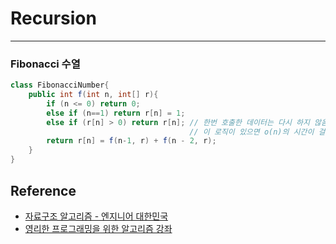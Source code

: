 # Recursion

---

### Fibonacci 수열

```java
class FibonacciNumber{
    public int f(int n, int[] r){
        if (n <= 0) return 0;
        else if (n==1) return r[n] = 1;
        else if (r[n] > 0) return r[n]; // 한번 호출한 데이터는 다시 하지 않음
                                        // 이 로직이 있으면 o(n)의 시간이 걸리지만, 없으면 o(2^n)의 시간이 걸림
        return r[n] = f(n-1, r) + f(n - 2, r);
    }
}
```
 
## Reference

- [자료구조 알고리즘 - 엔지니어 대한민국](https://www.youtube.com/user/damazzang)
- [영리한 프로그래밍을 위한 알고리즘 강좌](https://www.inflearn.com/course/%EC%95%8C%EA%B3%A0%EB%A6%AC%EC%A6%98-%EA%B0%95%EC%A2%8C/dashboard)